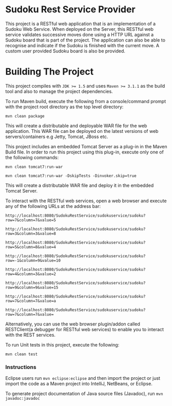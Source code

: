 Sudoku Rest Service Provider
=============================

This project is a RESTful web application that is an implementation of a Sudoku Web Service. When deployed on the Server, this RESTful web
service validates successive moves done using a HTTP URL against a Sudoku board that is part of the project. The application can also be able
to recognise and indicate if the Sudoku is finished with the current move. A custom user provided Sudoku board is also be provided.

Building The Project
====================

This project compiles with ```JDK >= 1.5``` and uses ```Maven >= 3.1.1``` as the build tool and also to manage the project dependencies.

To run Maven build, execute the following from a console/command prompt with the project root directory as the top level directory:

```mvn clean package```

This will create a distributable and deployable WAR file for the web application. This WAR file can be deployed on the latest versions of web servers/containers e.g Jetty, Tomcat, JBoss etc.

This project includes an embedded Tomcat Server as a plug-in in the Maven Build file. In order to run this project using this plug-in, execute only one of the following commands:

```mvn clean tomcat7:run-war```

```mvn clean tomcat7:run-war -DskipTests -Dinvoker.skip=true```

This will create a distributable WAR file and deploy it in the embedded Tomcat Server.

To interact with the RESTful web services, open a web browser and execute any of the following URLs at the address bar:

`http://localhost:8080/SudokuRestService/sudokuservice/sudoku?row=7&column=7&value=5`

`http://localhost:8080/SudokuRestService/sudokuservice/sudoku?row=3&column=3&value=8`

`http://localhost:8080/SudokuRestService/sudokuservice/sudoku?row=5&column=8&value=4`

`http://localhost:8080/SudokuRestService/sudokuservice/sudoku?row=-1&column=9&value=10`

`http://localhost:8080/SudokuRestService/sudokuservice/sudoku?row=4&column=3&value=2`

`http://localhost:8080/SudokuRestService/sudokuservice/sudoku?row=9&column=9&value=15`

`http://localhost:8080/SudokuRestService/sudokuservice/sudoku?row=7&column=7&value=a`

`http://localhost:8080/SudokuRestService/sudokuservice/sudoku?row=7&column=7&value=`

Alternatively, you can use the web browser plugin/addon called RESTClient(a debugger for RESTful web services) to enable you to interact with the REST services.

To run Unit tests in this project, execute the following:

```mvn clean test```

### Instructions

Eclipse users run `mvn eclipse:eclipse` and then import the project or just import the code as a Maven project into IntelliJ, NetBeans, or Eclipse.

To generate project documentation of Java source files (Javadoc), run `mvn javadoc:javadoc`